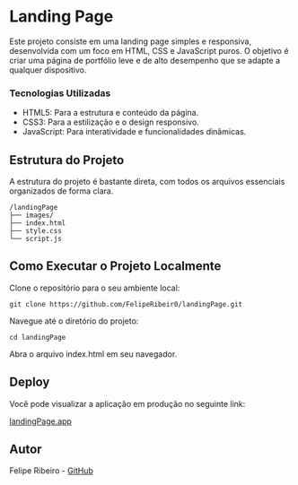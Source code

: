 # Landing Page

Este projeto consiste em uma landing page simples e responsiva, desenvolvida com um foco em HTML, CSS e JavaScript puros. O objetivo é criar uma página de portfólio leve e de alto desempenho que se adapte a qualquer dispositivo.

### Tecnologias Utilizadas

- HTML5: Para a estrutura e conteúdo da página.
- CSS3: Para a estilização e o design responsivo.
- JavaScript: Para interatividade e funcionalidades dinâmicas.

## Estrutura do Projeto

A estrutura do projeto é bastante direta, com todos os arquivos essenciais organizados de forma clara.

```
/landingPage
├── images/
├── index.html
├── style.css
└── script.js
```

## Como Executar o Projeto Localmente

  Clone o repositório para o seu ambiente local:

    git clone https://github.com/FelipeRibeir0/landingPage.git

Navegue até o diretório do projeto:

    cd landingPage
    
  Abra o arquivo index.html em seu navegador.

## Deploy

Você pode visualizar a aplicação em produção no seguinte link:

[landingPage.app](https://landing-page-one-ivory-70.vercel.app/)

## Autor

  Felipe Ribeiro - [GitHub](https://github.com/FelipeRibeir0)